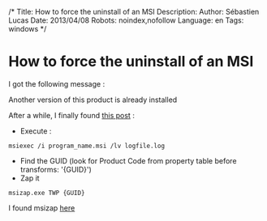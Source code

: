 /*
Title: How to force the uninstall of an MSI
Description: 
Author: Sébastien Lucas
Date: 2013/04/08
Robots: noindex,nofollow
Language: en
Tags: windows
*/
# How to force the uninstall of an MSI

I got the following message : 

Another version of this product is already installed

After a while, I finally found [this post](http://stackoverflow.com/questions/2991286/visual-studio-packaging-another-version-of-this-product-is-already-installed) :
*	Execute :

```
msiexec /i program_name.msi /lv logfile.log
```
*	Find the GUID (look for Product Code from property table before transforms: '{GUID}')
*	Zap it

```
msizap.exe TWP {GUID}
```

I found msizap [here](http://nerdoftherings.net/wp/?p=66)


